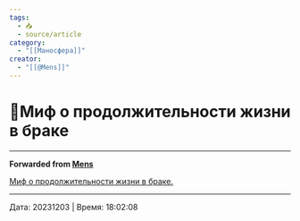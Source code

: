 ```yaml
---
tags:
  - 📥
  - source/article
category:
  - "[[Маносфера]]"
creator:
  - "[[@Mens]]"
---
```


# 📜Миф о продолжительности жизни в браке


***

**Forwarded from [Mens](https://t.me/mensfirst/9731)**

[Миф о продолжительности жизни в браке.](https://telegra.ph/Razoblachaya-lozh-zhenatye-muzhchiny-yakoby-zhivut-dolshe-holostyakov-01-13)

---

Дата: 20231203 | Время: 18:02:08

